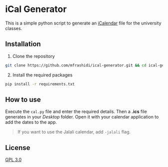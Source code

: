 # iCal Generator
This is a simple python script to generate an [iCalendar](https://en.wikipedia.org/wiki/ICalendar) file for the university classes.
## Installation
1. Clone the repository
```bash
git clone https://github.com/mfrashidi/ical-generator.git && cd ical-generator
```
2. Install the required packages
```bash
pip install -r requirements.txt
```
## How to use
Execute the `cal.py` file and enter the required details. Then a **.ics** file generates in your *Desktop* folder. Open it with your calendar application to add the dates to the app.
> If you want to use the Jalali calendar, add `-jalali` flag.
## License
[GPL 3.0](https://choosealicense.com/licenses/gpl-3.0/)
